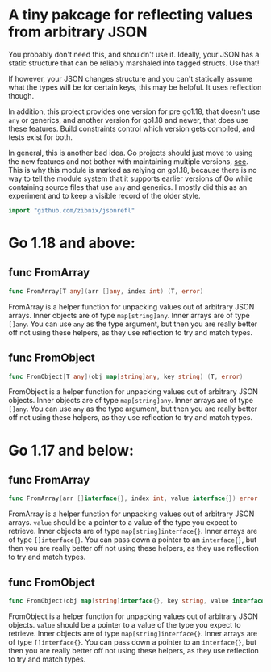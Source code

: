 # A tiny pakcage for reflecting values from arbitrary JSON

You probably don't need this, and shouldn't use it. Ideally, your JSON has a static
structure that can be reliably marshaled into tagged structs. Use that!

If however, your JSON changes structure and you can't statically assume what the types
will be for certain keys, this may be helpful. It uses reflection though.

In addition, this project provides one version for pre go1.18, that doesn't use `any` or
generics, and another version for go1.18 and newer, that does use these features. Build
constraints control which version gets compiled, and tests exist for both.

In general, this is another bad idea. Go projects should just move to using the new
features and not bother with maintaining multiple versions, [see](https://github.com/golang/go/issues/52880).
This is why this module is marked as relying on go1.18, because there is no way to tell
the module system that it supports earlier versions of Go while containing source files
that use `any` and generics. I mostly did this as an experiment and to keep a visible
record of the older style.

```go
import "github.com/zibnix/jsonrefl"
```


# Go 1.18 and above:

## func FromArray
```go
func FromArray[T any](arr []any, index int) (T, error)
```
FromArray is a helper function for unpacking values out of
arbitrary JSON arrays. Inner objects are of type `map[string]any`.
Inner arrays are of type `[]any`. You can use `any` as the
type argument, but then you are really better off not using these
helpers, as they use reflection to try and match types.

## func FromObject
```go
func FromObject[T any](obj map[string]any, key string) (T, error)
```
FromObject is a helper function for unpacking values out of
arbitrary JSON objects. Inner objects are of type `map[string]any`.
Inner arrays are of type `[]any`. You can use `any` as the
type argument, but then you are really better off not using these
helpers, as they use reflection to try and match types.


# Go 1.17 and below:

## func FromArray
``` go
func FromArray(arr []interface{}, index int, value interface{}) error
```
FromArray is a helper function for unpacking values out of
arbitrary JSON arrays. `value` should be a pointer to a value of the type you
expect to retrieve. Inner objects are of type `map[string]interface{}`. Inner
arrays are of type `[]interface{}`. You can pass down a pointer to an
`interface{}`, but then you are really better off not using these helpers, as
they use reflection to try and match types.


## func FromObject
``` go
func FromObject(obj map[string]interface{}, key string, value interface{}) error
```
FromObject is a helper function for unpacking values out of
arbitrary JSON objects. `value` should be a pointer to a value of the type
you expect to retrieve. Inner objects are of type `map[string]interface{}`.
Inner arrays are of type `[]interface{}`. You can pass down a pointer to an
`interface{}`, but then you are really better off not using these helpers, as
they use reflection to try and match types.
